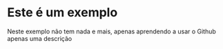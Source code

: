 # Este é um exemplo
Neste exemplo não tem nada e mais, apenas aprendendo a usar o Github
apenas uma descrição
